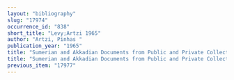 ```yaml
---
layout: "bibliography"
slug: "17974"
occurrence_id: "838"
short_title: "Levy;Artzi 1965"
author: "Artzi, Pinhas "
publication_year: "1965"
title: "Sumerian and Akkadian Documents from Public and Private Collections in Israel, Atiqot English Series 4 (Jerusalem)"
title: "Sumerian and Akkadian Documents from Public and Private Collections in Israel, Atiqot English Series 4 (Jerusalem)"
previous_item: "17977"
---
```

